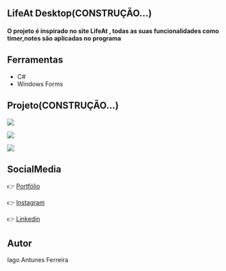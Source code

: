 ## LifeAt Desktop(CONSTRUÇÃO...)
<h4>O projeto é inspirado no site LifeAt , todas as suas funcionalidades como timer,notes são aplicadas no programa</h4>

## Ferramentas
  - C#
  - Windows Forms
 
## Projeto(CONSTRUÇÃO...)
![](https://imgur.com/748Pci4.png)

![](https://imgur.com/g3rVHQv.png)

![](https://imgur.com/zIx8Cg8.png)


## SocialMedia

:point_right: [Portfólio](https://iagoantunes.github.io/)

:point_right: [Instagram](https://www.instagram.com/iago_ferreira010/?hl=pt-br)

:point_right: [Linkedin](https://www.linkedin.com/in/iagoaferreira/)

## Autor
 
Iago Antunes Ferreira



